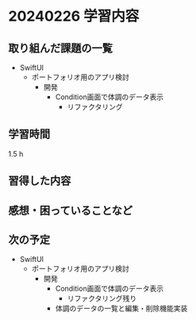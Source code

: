 # 20240226 学習内容

## 取り組んだ課題の一覧

- SwiftUI
  - ポートフォリオ用のアプリ検討
    - 開発
      - Condition画面で体調のデータ表示
        - リファクタリング

## 学習時間

1.5 h

## 習得した内容

## 感想・困っていることなど



## 次の予定

- SwiftUI
  - ポートフォリオ用のアプリ検討
    - 開発
      - Condition画面で体調のデータ表示
        - リファクタリング残り
      - 体調のデータの一覧と編集・削除機能実装
